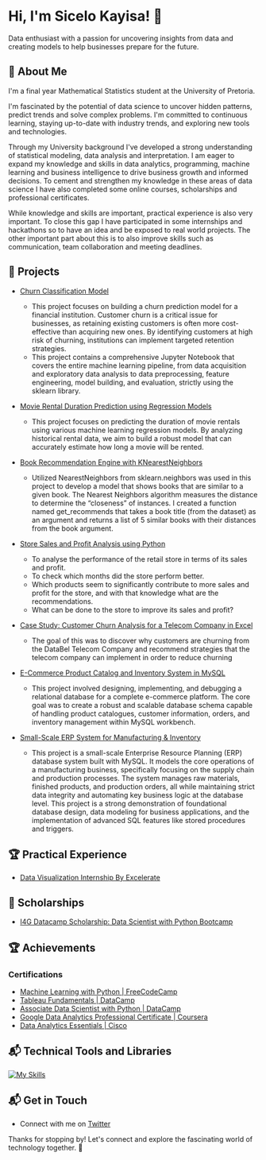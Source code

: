 # Hi, I'm Sicelo Kayisa! 👋

Data enthusiast with a passion for uncovering insights from data and
creating models to help businesses prepare for the future.

## 🚀 About Me

I'm a final year Mathematical Statistics student at the
University of Pretoria.

I'm fascinated by the potential of data science to uncover hidden patterns,
predict trends and solve complex problems. I'm committed to continuous learning,
staying up-to-date with industry trends, and exploring new tools and technologies.

Through my University background I've developed a strong understanding of
statistical modeling,
data analysis and interpretation. I am eager to expand my knowledge and skills
in data analytics, programming, machine learning and business intelligence to drive
business growth and informed decisions. To cement and strengthen my knowledge
in these areas of data science I have also completed some online
courses, scholarships and professional certificates.

While knowledge and skills are important, practical experience is also very
important. To close this gap I have participated in some internships and
hackathons so to have an idea and be exposed to real world
projects. The other important part about this is to also improve skills such as communication,
 team collaboration and meeting deadlines.

## 🎯 Projects

* [Churn Classification Model](https://github.com/SiceloKayisa/My-Data-Science-and-Machine-Learning-Projects/tree/main/Churn%20Prediction%20for%20Financial%20Institution)
    - This project focuses on building a churn prediction model for a financial institution. Customer churn is a critical issue for businesses, as retaining existing customers is often more cost-effective than acquiring new ones. By identifying customers at high risk of churning, institutions can implement targeted retention strategies.
    - This project contains a comprehensive Jupyter Notebook that covers the entire machine learning pipeline, from data acquisition and exploratory data analysis to data preprocessing, feature engineering, model building, and evaluation, strictly using the sklearn library.
 
* [Movie Rental Duration Prediction using Regression Models](https://github.com/SiceloKayisa/My-Data-Science-and-Machine-Learning-Projects/tree/main/Movie%20Rental%20Duration%20Prediction)
   - This project focuses on predicting the duration of movie rentals using various machine learning regression models. By analyzing historical rental data, we aim to build a robust model that can accurately estimate how long a movie will be rented.
     
* [Book Recommendation Engine with KNearestNeighbors](https://github.com/SiceloKayisa/My-Data-Science-and-Machine-Learning-Projects/blob/main/Book%20Recommendation%20with%20KNearestNeighbors/README.md)
   - Utilized NearestNeighbors from sklearn.neighbors was used in this project to develop a model that shows books that are similar to a given book. The Nearest Neighbors algorithm measures the distance to determine the “closeness” of instances. I created a function named get_recommends that takes a book title (from the dataset) as an argument and returns a list of 5 similar books with their distances from the book argument.

* [Store Sales and Profit Analysis using Python](https://github.com/SiceloKayisa/My-Data-Analytics-Projects/tree/main/Store%20Sales%20And%20Profit%20Analysis%20with%20Python)
  - To analyse the performance of the retail store in terms of its sales and profit.
  - To check which months did the store perform better.
  - Which products seem to significantly contribute to more sales and profit for the store, and with that knowledge what are the recommendations.
  - What can be done to the store to improve its sales and profit?
   
* [Case Study: Customer Churn Analysis for a Telecom Company in Excel](https://github.com/SiceloKayisa/My-Data-Analytics-Projects/tree/main/Analyzing%20Customer%20Churn%20in%20Excel)
  - The goal of this was to discover why customers are churning from the DataBel Telecom Company and recommend strategies that the telecom company can implement in order to reduce churning
  
* [E-Commerce Product Catalog and Inventory System in MySQL](https://github.com/SiceloKayisa/My-Data-Analytics-Projects/tree/main/E-Commerce%20Product%20Catalog%20and%20Inventory%20System)
  - This project involved designing, implementing, and debugging a relational database for a complete e-commerce platform. The core goal was to create a robust and scalable database schema capable of handling product catalogues, customer information, orders, and inventory management within MySQL workbench.

* [Small-Scale ERP System for Manufacturing & Inventory](https://github.com/SiceloKayisa/My-Data-Analytics-Projects/tree/main/Small-Scale%20ERP%20System%20for%20Manufacturing%20%26%20Inventory)
  - This project is a small-scale Enterprise Resource Planning (ERP) database system built with MySQL. It models the core operations of a manufacturing business, specifically focusing on the supply chain and production processes. The system manages raw materials, finished products, and production orders, all while maintaining strict data integrity and automating key business logic at the database level. This project is a strong demonstration of foundational database design, data modeling for business applications, and the implementation of advanced SQL features like stored procedures and triggers.


## 🏆 Practical Experience

* [Data Visualization Internship By Excelerate](https://github.com/SiceloKayisa/Practical-Experience/tree/main/Data%20Visualization%20Internship%20by%20Excelerate)

## 🚀 Scholarships

* [I4G Datacamp Scholarship: Data Scientist with Python Bootcamp](https://github.com/SiceloKayisa/Scholarships-and-Awards/tree/main/I4G%20DataCamp%20Scholarship)

## 🏆 Achievements

### Certifications

* [Machine Learning with Python | FreeCodeCamp](https://freecodecamp.org/certification/fcc0b81793b-27e3-4ebd-b0d2-f76d0ba9b847/machine-learning-with-python-v7)
* [Tableau Fundamentals | DataCamp](https://github.com/SiceloKayisa/DataCamp-Coursework/tree/main/Tableau%20Fundamentals)
* [Associate Data Scientist with Python | DataCamp](https://github.com/SiceloKayisa/DataCamp-Coursework/tree/main/Associate%20Data%20Scientist%20with%20Python%20Career%20Track)
* [Google Data Analytics Professional Certificate | Coursera](https://github.com/SiceloKayisa/My-Certifications/blob/main/Google%20Data%20Analytics%20Professional%20Certificate.pdf)
* [Data Analytics Essentials | Cisco](https://github.com/SiceloKayisa/My-Certifications/blob/main/Data_Analytics_Essentials_Badge.pdf)
  
## 📬 Technical Tools and Libraries

[![My Skills](https://skillicons.dev/icons?i=py,sklearn,r,mysql,stackoverflow,git,vscode,github,tensorflow)](https://skillicons.dev)

## 📬 Get in Touch

* Connect with me on [Twitter](https://twitter.com/SceloMnguni7)

Thanks for stopping by! Let's connect and explore the fascinating world of
technology together. 🚀























